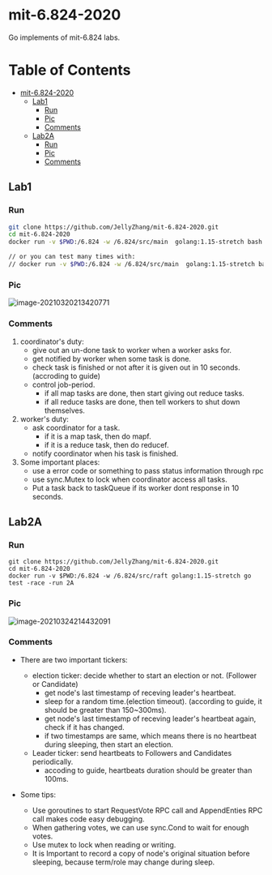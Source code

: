 # mit-6.824-2020

Go implements of mit-6.824 labs.



Table of Contents
=================

   * [mit-6.824-2020](#mit-6824-2020)
      * [Lab1](#lab1)
         * [Run](#run)
         * [Pic](#pic)
         * [Comments](#comments)
      * [Lab2A](#lab2a)
         * [Run](#run-1)
         * [Pic](#pic-1)
         * [Comments](#comments-1)





## Lab1

### Run

```bash
git clone https://github.com/JellyZhang/mit-6.824-2020.git
cd mit-6.824-2020
docker run -v $PWD:/6.824 -w /6.824/src/main  golang:1.15-stretch bash ./test-mr.sh

// or you can test many times with:
// docker run -v $PWD:/6.824 -w /6.824/src/main  golang:1.15-stretch bash ./test-mr-many.sh 3
```

### Pic

![image-20210320213420771](https://tva1.sinaimg.cn/large/008eGmZEly1goqp49lpjuj30w80guq7s.jpg)

### Comments

1. coordinator's duty:
   - give out an un-done task to worker when a worker asks for.
   - get notified by worker when some task is done.
   - check task is finished or not after it is given out in 10 seconds.(accroding to guide)
   - control job-period.
     - if all map tasks are done, then start giving out reduce tasks.
     - if all reduce tasks are done, then tell workers to shut down themselves.
2. worker's duty:
   - ask coordinator for a task.
     - if it is a map task, then do mapf.
     - if it is a reduce task, then do reducef.
   - notify coordinator when his task is finished.
3. Some important places:
   - use a error code or something  to pass status information through rpc
   - use sync.Mutex to lock when coordinator access all tasks.
   - Put a task back to taskQueue if its worker dont response in 10 seconds.
   



## Lab2A

### Run

```shell
git clone https://github.com/JellyZhang/mit-6.824-2020.git
cd mit-6.824-2020
docker run -v $PWD:/6.824 -w /6.824/src/raft golang:1.15-stretch go test -race -run 2A
```



### Pic

![image-20210324214432091](https://tva1.sinaimg.cn/large/008eGmZEly1govbw2sog4j32780fkh1t.jpg)

### Comments

- There are two important tickers:
  - election ticker: decide whether to start an election or not. (Follower or Candidate)
    - get node's last timestamp of receving leader's heartbeat.
    - sleep for a random time.(election timeout). (according to guide, it should be greater than 150~300ms).
    - get node's last timestamp of receving leader's heartbeat again, check if it has changed.
    - if two timestamps are same, which means there is no heartbeat during sleeping, then start an election.
  - Leader ticker: send heartbeats to Followers and Candidates periodically.
    - accoding to guide, heartbeats duration should be greater than 100ms.

- Some tips:
  - Use goroutines to start RequestVote RPC call and AppendEnties RPC call makes code easy debugging.
  - When gathering votes, we can use sync.Cond to wait for enough votes. 
  - Use mutex to lock when reading or writing.
  - It is Important to record a copy of node's original situation before sleeping, because term/role may change during sleep.

